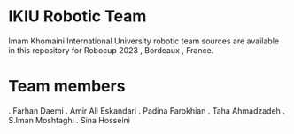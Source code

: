 # IKIU Robotic Team
Imam Khomaini International University robotic team  sources are available in this repository for Robocup 2023 , Bordeaux , France.

# Team members
. Farhan Daemi
. Amir Ali Eskandari
. Padina Farokhian
. Taha Ahmadzadeh
. S.Iman Moshtaghi
. Sina Hosseini

